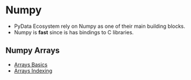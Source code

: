 # Numpy
- PyData Ecosystem rely on Numpy as one of their main building blocks.
- Numpy is **fast** since is has bindings to C libraries.
## Numpy Arrays
- [Arrays Basics](./NumPyArrays.ipynb)
- [Arrays Indexing](./NumPyIndexing.ipynb)
